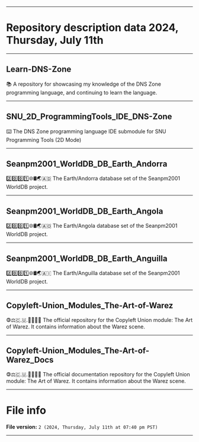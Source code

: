 
***

# Repository description data 2024, Thursday, July 11th

---

## Learn-DNS-Zone

📚️ A repository for showcasing my knowledge of the DNS Zone programming language, and continuing to learn the language. 

---

## SNU_2D_ProgrammingTools_IDE_DNS-Zone

⌨️ The DNS Zone programming language IDE submodule for SNU Programming Tools (2D Mode)

---

## Seanpm2001_WorldDB_DB_Earth_Andorra

2️⃣️0️⃣️0️⃣️1️⃣️🌐️🛢️🌏️🇦🇩️ The Earth/Andorra database set of the Seanpm2001 WorldDB project.

---

## Seanpm2001_WorldDB_DB_Earth_Angola

2️⃣️0️⃣️0️⃣️1️⃣️🌐️🛢️🌏️🇦🇴️ The Earth/Angola database set of the Seanpm2001 WorldDB project.

---

## Seanpm2001_WorldDB_DB_Earth_Anguilla

2️⃣️0️⃣️0️⃣️1️⃣️🌐️🛢️🌏️🇦🇮️ The Earth/Anguilla database set of the Seanpm2001 WorldDB project.

---

## Copyleft-Union_Modules_The-Art-of-Warez

 🄯⚖️🇨.🇺.🟰🏴‍☠️️💾️ The official repository for the Copyleft Union module: The Art of Warez. It contains information about the Warez scene.

---

## Copyleft-Union_Modules_The-Art-of-Warez_Docs

 🄯⚖️🇨.🇺.🟰🏴‍☠️️📖️ The official documentation repository for the Copyleft Union module: The Art of Warez. It contains information about the Warez scene.

***

# File info

**File version:** `2 (2024, Thursday, July 11th at 07:40 pm PST)`

***

